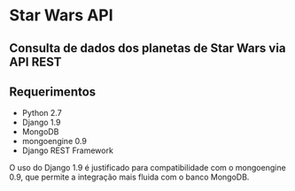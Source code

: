 # Star Wars API

## Consulta de dados dos planetas de Star Wars via API REST 

## Requerimentos

- Python 2.7
- Django 1.9
- MongoDB
- mongoengine 0.9
- Django REST Framework

O uso do Django 1.9 é justificado para compatibilidade com o mongoengine 0.9, que permite a integração mais fluida com o banco MongoDB.

